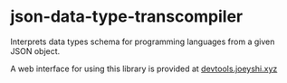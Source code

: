 # json-data-type-transcompiler

Interprets data types schema for programming languages from a given JSON object.

A web interface for using this library is provided at <a href="https://devtools.joeyshi.xyz">devtools.joeyshi.xyz</a>
